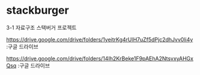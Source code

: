 # stackburger
3-1 자료구조 스택버거 프로젝트

https://drive.google.com/drive/folders/1yeitrKg4rUlH7uZf5dPjc2dhJvv0li4y :구글 드라이브

https://drive.google.com/drive/folders/14Ih2KrBeke1F9pAEhA2NtsvxyAHGxQsq :구글 드라이브
